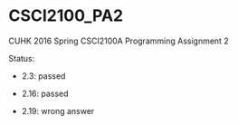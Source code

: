 # CSCI2100_PA2
CUHK 2016 Spring CSCI2100A Programming Assignment 2 

Status:

- 2.3: passed

- 2.16: passed

- 2.19: wrong answer
